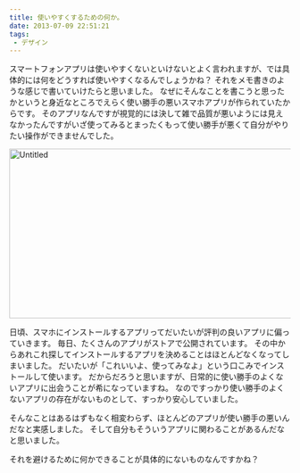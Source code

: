 ```yaml
---
title: 使いやすくするための何か。
date: 2013-07-09 22:51:21
tags: 
 - デザイン
---
```


スマートフォンアプリは使いやすくないといけないとよく言われますが、では具体的には何をどうすれば使いやすくなるんでしょうかね？
それをメモ書きのような感じで書いていけたらと思いました。
なぜにそんなことを書こうと思ったかというと身近なところでえらく使い勝手の悪いスマホアプリが作られていたからです。
そのアプリなんですが視覚的には決して雑で品質が悪いようには見えなかったんですがいざ使ってみるとまったくもって使い勝手が悪くて自分がやりたい操作ができませんでした。

<!-- more -->

<a href="https://www.flickr.com/photos/shigeki_takeguchi/16801740261" title="Untitled by shigeki takeguchi, on Flickr">
<img src="https://farm8.staticflickr.com/7655/16801740261_0415b9db53_z.jpg" width="640" height="304" alt="Untitled">
</a>

日頃、スマホにインストールするアプリってだいたいが評判の良いアプリに偏っていきます。
毎日、たくさんのアプリがストアで公開されています。
その中からあれこれ探してインストールするアプリを決めることはほとんどなくなってしまいました。
だいたいが「これいいよ、使ってみなよ」という口こみでインストールして使います。
だからだろうと思いますが、日常的に使い勝手のよくないアプリに出会うことが希になっていますね。
なのですっかり使い勝手のよくないアプリの存在がないものとして、すっかり安心していました。

そんなことはあるはずもなく相変わらず、ほとんどのアプリが使い勝手の悪いんだなと実感しました。
そして自分もそういうアプリに関わることがあるんだなと思いました。

それを避けるために何かできることが具体的にないものなんですかね？
